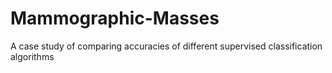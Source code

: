 # Mammographic-Masses
A case study of comparing accuracies of different supervised classification algorithms
